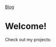 [Blog](https://github.enim.ga/blog)

# Welcome!

Check out my projects:



<div data="https://github.com/AnonyMouse-Box?tab=repositories" class="github-pinner"></div>
<script src="d29mk5socxaj4o.cloudfront.net/GitHubPinner.js"></script>
